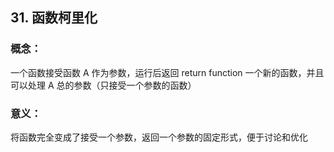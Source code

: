 ## 31. 函数柯里化

### 概念：

一个函数接受函数 A 作为参数，运行后返回 return function 一个新的函数，并且可以处理 A 总的参数（只接受一个参数的函数）

### 意义：

将函数完全变成了接受一个参数，返回一个参数的固定形式，便于讨论和优化
